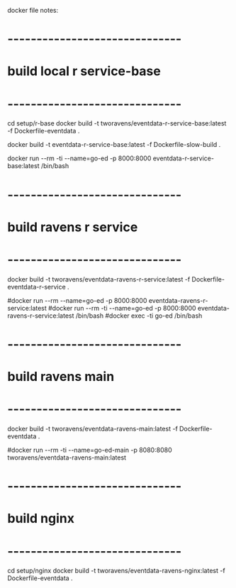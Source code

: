 docker file notes:

# ------------------------------
# build local r service-base
# ------------------------------
cd setup/r-base
docker build -t tworavens/eventdata-r-service-base:latest -f Dockerfile-eventdata .

docker build -t eventdata-r-service-base:latest -f Dockerfile-slow-build .


docker run --rm -ti --name=go-ed -p 8000:8000 eventdata-r-service-base:latest /bin/bash

# ------------------------------
# build ravens r service
# ------------------------------
docker build -t tworavens/eventdata-ravens-r-service:latest -f Dockerfile-eventdata-r-service .

#docker run --rm --name=go-ed -p 8000:8000 eventdata-ravens-r-service:latest
#docker run --rm -ti --name=go-ed -p 8000:8000 eventdata-ravens-r-service:latest /bin/bash
#docker exec -ti go-ed /bin/bash

# ------------------------------
# build ravens main
# ------------------------------
docker build -t tworavens/eventdata-ravens-main:latest -f Dockerfile-eventdata .

#docker run --rm -ti --name=go-ed-main -p 8080:8080 tworavens/eventdata-ravens-main:latest


# ------------------------------
# build nginx
# ------------------------------
cd setup/nginx
docker build -t tworavens/eventdata-ravens-nginx:latest -f Dockerfile-eventdata .

